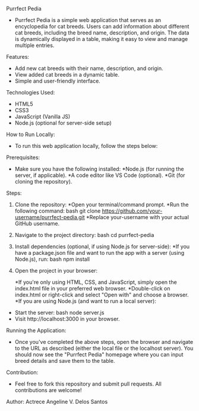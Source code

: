 Purrfect Pedia
- Purrfect Pedia is a simple web application that serves as an encyclopedia for cat breeds. Users can add information about different cat breeds, including the breed name, description, and origin. The data is dynamically displayed in a table, making it easy to view and manage multiple entries.

Features:
- Add new cat breeds with their name, description, and origin.
- View added cat breeds in a dynamic table.
- Simple and user-friendly interface.

Technologies Used:
- HTML5
- CSS3
- JavaScript (Vanilla JS)
- Node.js (optional for server-side setup)

How to Run Locally:
- To run this web application locally, follow the steps below:

Prerequisites:
- Make sure you have the following installed:
   *Node.js (for running the server, if applicable).
   *A code editor like VS Code (optional).
   *Git (for cloning the repository).

Steps:
1. Clone the repository:
   *Open your terminal/command prompt.
   *Run the following command:
bash
git clone https://github.com/your-username/purrfect-pedia.git
   *Replace your-username with your actual GitHub username.

2. Navigate to the project directory:
bash
cd purrfect-pedia

3. Install dependencies (optional, if using Node.js for server-side):
   *If you have a package.json file and want to run the app with a server (using Node.js), run:
bash
npm install

4. Open the project in your browser:

   *If you're only using HTML, CSS, and JavaScript, simply open the index.html file in your preferred web browser.
   *Double-click on index.html or right-click and select "Open with" and choose a browser.
   *If you are using Node.js (and want to run a local server):
- Start the server:
bash
node server.js
- Visit http://localhost:3000 in your browser.

Running the Application:
- Once you've completed the above steps, open the browser and navigate to the URL as described (either the local file or the localhost server). You should now see the "Purrfect Pedia" homepage where you can input breed details and save them to the table.

Contribution:
- Feel free to fork this repository and submit pull requests. All contributions are welcome!

Author:
Actrece Angeline V. Delos Santos